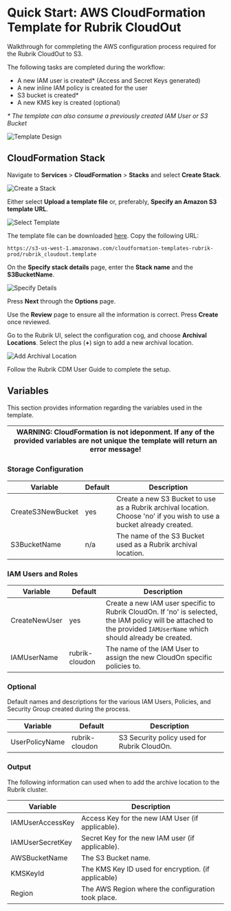 # Quick Start: AWS CloudFormation Template for Rubrik CloudOut

Walkthrough for commpleting the AWS configuration process required for the Rubrik CloudOut to S3.

The following tasks are completed during the workflow:

* A new IAM user is created* (Access and Secret Keys generated)
* A new inline IAM policy is created for the user
* S3 bucket is created*
* A new KMS key is created (optional)

_* The template can also consume a previously created IAM User or S3 Bucket_

![Template Design](/docs/img/rubrik_cloudout-designer.png)

## CloudFormation Stack

Navigate to **Services** > **CloudFormation** > **Stacks** and select **Create Stack**. 

![Create a Stack](/docs/img/image1.png)

Either select **Upload a template file** or, preferably, **Specify an Amazon S3 template URL**.

![Select Template](/docs/img/image2.png)

The template file can be downloaded [here](https://s3-us-west-1.amazonaws.com/cloudformation-templates-rubrik-prod/rubrik_cloudout.template). Copy the following URL:

`https://s3-us-west-1.amazonaws.com/cloudformation-templates-rubrik-prod/rubrik_cloudout.template`

On the **Specify stack details** page, enter the **Stack name** and the **S3BucketName**. 

![Specify Details](/docs/img/image3.png)

Press **Next** through the **Options** page.

Use the **Review** page to ensure all the information is correct. Press **Create** once reviewed.

Go to the Rubrik UI, select the configuration cog, and choose **Archival Locations**. Select the plus (**+**) sign to add a new archival location.

![Add Archival Location](/docs/img/image4.png)

Follow the Rubrik CDM User Guide to complete the setup. 

## Variables

This section provides information regarding the variables used in the template.

| WARNING: CloudFormation is not ideponment. If any of the provided variables are not unique the template will return an error message! |
| --- |

### Storage Configuration

| Variable          | Default | Description                                                                                                           |
|-------------------|---------|-----------------------------------------------------------------------------------------------------------------------|
| CreateS3NewBucket | yes     | Create a new S3 Bucket to use as a Rubrik archival location. Choose 'no' if you wish to use a bucket already created. |
| S3BucketName      | n/a     | The name of the S3 Bucket used as a Rubrik archival location.                                                         |

### IAM Users and Roles

| Variable      | Default        | Description                                                                                                                                                           |
|---------------|----------------|-----------------------------------------------------------------------------------------------------------------------------------------------------------------------|
| CreateNewUser | yes            | Create a new IAM user specific to Rubrik CloudOn. If 'no' is selected, the IAM policy will be attached to the provided `IAMUserName` which should already be created. |
| IAMUserName   | rubrik-cloudon | The name of the IAM User to assign the new CloudOn specific policies to.                                                                                              |

### Optional

Default names and descriptions for the various IAM Users, Policies, and Security Group created during the process.

| Variable       | Default        | Description                                 |
|----------------|----------------|---------------------------------------------|
| UserPolicyName | rubrik-cloudon | S3 Security policy used for Rubrik CloudOn. |

### Output 

The following information can used when to add the archive location to the Rubrik cluster.

| Variable         | Description                                         |
|------------------|-----------------------------------------------------|
| IAMUserAccessKey | Access Key for the new IAM User (if applicable).    |
| IAMUserSecretKey | Secret Key for the new IAM user (if applicable).    |
| AWSBucketName    | The S3 Bucket name.                                 |
| KMSKeyId         | The KMS Key ID used for encryption. (if applicable) |
| Region           | The AWS Region where the configuration took place.  |

